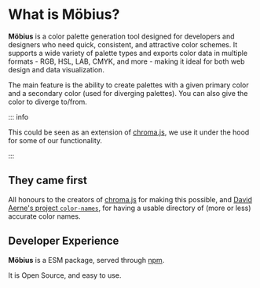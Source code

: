 # What is Möbius?

**Möbius** is a color palette generation tool designed for developers and designers who need quick, consistent, and attractive color schemes. It supports a wide variety of palette types and exports color data in multiple formats - RGB, HSL, LAB, CMYK, and more - making it ideal for both web design and data visualization.

The main feature is the ability to create palettes with a given primary color and a secondary color (used for diverging palettes). You can also give the color to diverge to/from.

::: info

This could be seen as an extension of [chroma.js](https://gka.github.io/chroma.js/), we use it under the hood for some of our functionality.

:::

## They came first

All honours to the creators of [chroma.js](https://gka.github.io/chroma.js/) for making this possible, and [David Aerne's project `color-names`](https://github.com/meodai/color-names), for having a usable directory of (more or less) accurate color names.

## Developer Experience

**Möbius** is a ESM package, served through
[npm](https://www.npmjs.com/).

It is Open Source, and easy to use.
